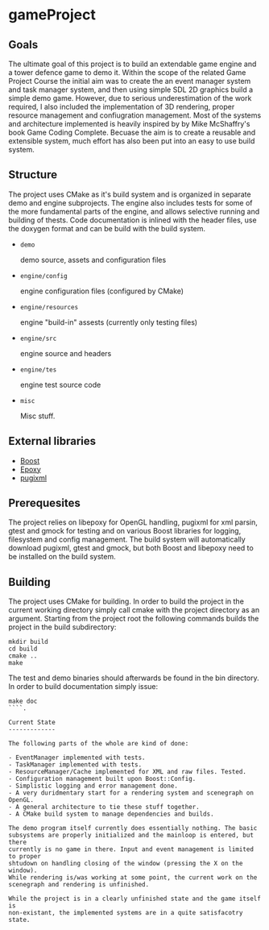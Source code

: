 gameProject
===========

Goals
-----

The ultimate goal of this project is to build an extendable game engine and a
tower defence game to demo it. Within the scope of the related Game Project
Course the initial aim was to create the an event manager system and task
manager system, and then using simple SDL 2D graphics build a simple demo game.
However, due to serious underestimation of the work required, I also included
the implementation of 3D rendering, proper resource management and
confiugration management. Most of the systems and architecture implemented is
heavily inspired by by Mike McShaffry's book Game Coding Complete. Becuase the
aim is to create a reusable and extensible system, much effort has also been
put into an easy to use build system.

Structure
---------

The project uses CMake as it's build system and is organized in separate demo
and engine subprojects. The engine also includes tests for some of the more
fundamental parts of the engine, and allows selective running and building of
thests. Code documentation is inlined with the header files, use the doxygen
format and can be build with the build system.

- `demo`

   demo source, assets and configuration files  

- `engine/config`

   engine configuration files (configured by CMake)  

- `engine/resources`

   engine "build-in" assests (currently only testing files)  

- `engine/src`

   engine source and headers  

- `engine/tes`

   engine test source code  

- `misc`

   Misc stuff.  

External libraries
------------------

- [Boost](http://www.boost.org)
- [Epoxy](https://github.com/anholt/libepoxy)
- [pugixml](http://pugixml.org)

Prerequesites
-------------

The project relies on libepoxy for OpenGL handling, pugixml for xml parsin,
gtest and gmock for testing and on various Boost libraries for logging,
filesystem and config management. The build system will automatically download
pugixml, gtest and gmock, but both Boost and libepoxy need to be installed on
the build system.

Building
--------

The project uses CMake for building. In order to build the project in the
current working directory simply call cmake with the project directory as an
argument. Starting from the project root the following commands builds the
project in the build subdirectory:

````shell
mkdir build
cd build
cmake ..
make
````

The test and demo binaries should afterwards be found in the bin directory. In
order to build documentation simply issue:

````shell
make doc
````.

Current State
-------------

The following parts of the whole are kind of done:

- EventManager implemented with tests.
- TaskManager implemented with tests.
- ResourceManager/Cache implemented for XML and raw files. Tested.
- Configuration management built upon Boost::Config.
- Simplistic logging and error management done.
- A very duridmentary start for a rendering system and scenegraph on OpenGL.
- A general architecture to tie these stuff together.
- A CMake build system to manage dependencies and builds.

The demo program itself currently does essentially nothing. The basic
subsystems are properly initialized and the mainloop is entered, but there
currently is no game in there. Input and event management is limited to proper
shtudown on handling closing of the window (pressing the X on the window).
While rendering is/was working at some point, the current work on the
scenegraph and rendering is unfinished.

While the project is in a clearly unfinished state and the game itself is
non-existant, the implemented systems are in a quite satisfacotry state.
